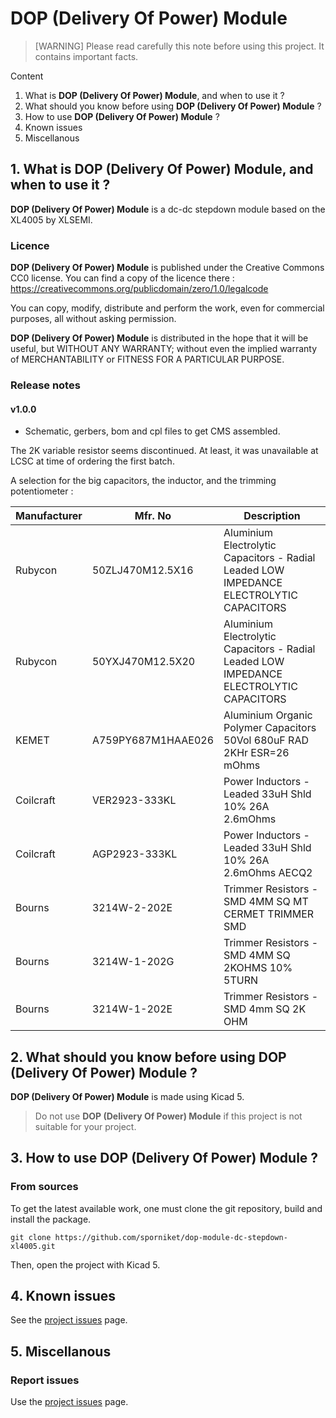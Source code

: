# DOP (Delivery Of Power) Module

> [WARNING] Please read carefully this note before using this project. It contains important facts.

Content

1. What is **DOP (Delivery Of Power) Module**, and when to use it ?
2. What should you know before using **DOP (Delivery Of Power) Module** ?
3. How to use **DOP (Delivery Of Power) Module** ?
4. Known issues
5. Miscellanous

## 1. What is **DOP (Delivery Of Power) Module**, and when to use it ?

**DOP (Delivery Of Power) Module** is a dc-dc stepdown module based on the XL4005 by XLSEMI.


### Licence

**DOP (Delivery Of Power) Module** is published under the Creative Commons CC0 license. You can find a copy of the licence there : https://creativecommons.org/publicdomain/zero/1.0/legalcode

You can copy, modify, distribute and perform the work, even for commercial purposes, all without asking permission.

**DOP (Delivery Of Power) Module** is distributed in the hope that it will be useful, but WITHOUT ANY WARRANTY; without even the implied warranty of MERCHANTABILITY or FITNESS FOR A PARTICULAR PURPOSE.

### Release notes

#### v1.0.0

* Schematic, gerbers, bom and cpl files to get CMS assembled.

The 2K variable resistor seems discontinued. At least, it was unavailable at LCSC at time of ordering the first batch.

A selection for the big capacitors, the inductor, and the trimming potentiometer :

|Manufacturer|Mfr. No|Description |
|---|---|---|
|Rubycon|50ZLJ470M12.5X16|Aluminium Electrolytic Capacitors - Radial Leaded LOW IMPEDANCE ELECTROLYTIC CAPACITORS|
|Rubycon|50YXJ470M12.5X20|Aluminium Electrolytic Capacitors - Radial Leaded LOW IMPEDANCE ELECTROLYTIC CAPACITORS|
|KEMET|A759PY687M1HAAE026|Aluminium Organic Polymer Capacitors 50Vol 680uF RAD 2KHr ESR=26 mOhms|
|Coilcraft|VER2923-333KL|Power Inductors - Leaded 33uH Shld 10% 26A 2.6mOhms|
|Coilcraft|AGP2923-333KL|Power Inductors - Leaded 33uH Shld 10% 26A 2.6mOhms AECQ2|
|Bourns|3214W-2-202E|Trimmer Resistors - SMD 4MM SQ MT CERMET TRIMMER SMD|
|Bourns|3214W-1-202G|Trimmer Resistors - SMD 4MM SQ 2KOHMS 10% 5TURN|
|Bourns|3214W-1-202E|Trimmer Resistors - SMD 4mm SQ 2K OHM|



## 2. What should you know before using **DOP (Delivery Of Power) Module** ?

**DOP (Delivery Of Power) Module** is made using Kicad 5.

> Do not use **DOP (Delivery Of Power) Module** if this project is not suitable for your project.

## 3. How to use **DOP (Delivery Of Power) Module** ?

### From sources

To get the latest available work, one must clone the git repository, build and install the package.

	git clone https://github.com/sporniket/dop-module-dc-stepdown-xl4005.git

Then, open the project with Kicad 5.

## 4. Known issues
See the [project issues](https://github.com/sporniket/dop-module-dc-stepdown-xl4005/issues) page.

## 5. Miscellanous

### Report issues
Use the [project issues](https://github.com/sporniket/dop-module-dc-stepdown-xl4005/issues) page.
